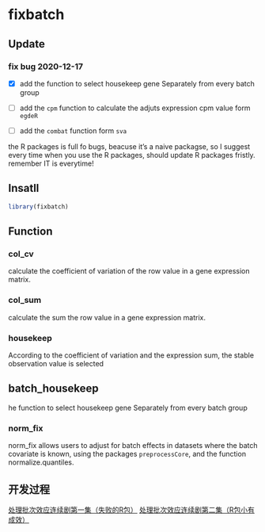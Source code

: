 
<!-- README.md is generated from README.Rmd. Please edit that file -->

# fixbatch

<!-- badges: start -->
<!-- badges: end -->

## Update

### fix bug 2020-12-17

-   [x] add the function to select housekeep gene Separately from every
    batch group

-   [ ] add the `cpm` function to calculate the adjuts expression cpm
    value form `egdeR`

-   [ ] add the `combat` function form `sva`

the R packages is full fo bugs, beacuse it’s a naive packagse, so I
suggest every time when you use the R packages, should update R packages
fristly. remember IT is everytime!

## Insatll

``` r
library(fixbatch)
```

## Function

### col\_cv

calculate the coefficient of variation of the row value in a gene
expression matrix.

### col\_sum

calculate the sum the row value in a gene expression matrix.

### housekeep

According to the coefficient of variation and the expression sum, the
stable observation value is selected

## batch\_housekeep

he function to select housekeep gene Separately from every batch group

### norm\_fix

norm\_fix allows users to adjust for batch effects in datasets where the
batch covariate is known, using the packages `preprocessCore`, and the
function normalize.quantiles.

## 开发过程

[处理批次效应连续剧第一集（失败的R包）](https://mp.weixin.qq.com/s/_LNdR7b4LRhiKGqIcEXX2A)
[处理批次效应连续剧第二集（R包小有成效）](https://mp.weixin.qq.com/s/pWO9em16WE90T-6vxO3HMg)
